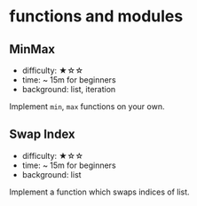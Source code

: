 # functions and modules

## MinMax

- difficulty: ★☆☆
- time: ~ 15m for beginners
- background: list, iteration

Implement `min`, `max` functions on your own.

## Swap Index

- difficulty: ★☆☆
- time: ~ 15m for beginners
- background: list

Implement a function which swaps indices of list.
